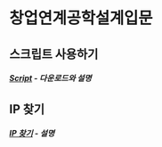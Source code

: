 # 창업연계공학설계입문

## 스크립트 사용하기

##### [Script] - 다운로드와 설명

[Script]: https://github.com/ghyeon0/Rascar_Script_Guide/blob/master/%EC%8A%A4%ED%81%AC%EB%A6%BD%ED%8A%B8%20%EC%82%AC%EC%9A%A9%EB%B2%95.md	"스크립트 사용법"



## IP 찾기

##### [IP 찾기] - 설명

[IP 찾기]: https://github.com/ghyeon0/Rascar_Script_Guide/blob/master/%EB%9D%BC%EC%A6%88%EB%B2%A0%EB%A6%AC%ED%8C%8C%EC%9D%B4%EC%9D%98%20IP%20%EC%B0%BE%EA%B8%B0.md	"IP 찾기"